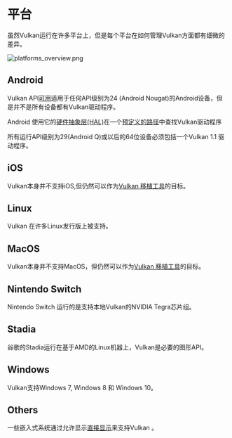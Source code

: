 # 平台

虽然Vulkan运行在许多平台上，但是每个平台在如何管理Vulkan方面都有细微的差异。

![platforms_overview.png](../images/platforms_overview.png)

## Android

Vulkan API[可用](https://developer.android.com/ndk/guides/graphics/getting-started)适用于任何API级别为24 (Android Nougat)的Android设备，但是并不是所有设备都有Vulkan驱动程序。

Android 使用它的[硬件抽象层(HAL)](https://source.android.com/devices/architecture/hal)在一个[预定义的路径](https://source.android.com/devices/graphics/implement-vulkan#driver_emun)中查找Vulkan驱动程序

所有运行API级别为29(Android Q)或以后的64位设备必须包括一个Vulkan 1.1 驱动程序。

## iOS

Vulkan本身并不支持iOS,但仍然可以作为[Vulkan 移植工具](./portability_initiative.md)的目标。

## Linux

Vulkan 在许多Linux发行版上被支持。

## MacOS

Vulkan本身并不支持MacOS，但仍然可以作为[Vulkan 移植工具](./portability_initiative.md)的目标。

## Nintendo Switch

Nintendo Switch 运行的是支持本地Vulkan的NVIDIA Tegra芯片组。

## Stadia

谷歌的Stadia运行在基于AMD的Linux机器上，Vulkan是必要的图形API。

## Windows

Vulkan支持Windows 7, Windows 8 和 Windows 10。

## Others

一些嵌入式系统通过允许显示[直接显示](https://www.khronos.org/registry/vulkan/specs/1.1-extensions/html/vkspec.html#display)来支持Vulkan 。

